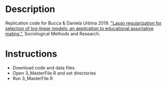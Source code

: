# Description

Replication code for Bucca & Daniela Urbina 2019. ["Lasso regularization for selection of log-linear models: an application to educational assortative mating."](https://doi.org/10.1177/0049124119826154), Sociological Methods and Research. 


# Instructions

- Download code and data files.
- Open 3_MasterFile.R and set directories
- Run 3_MasterFile.R
